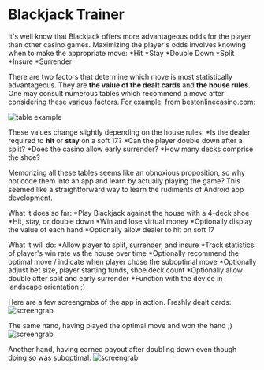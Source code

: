 Blackjack Trainer
=================

It's well know that Blackjack offers more advantageous odds for the player than other casino games. Maximizing the player's odds involves knowing when to make the appropriate move:
*Hit
*Stay
*Double Down
*Split
*Insure
*Surrender

There are two factors that determine which move is most statistically advantageous. They are **the value of the dealt cards** and **the house rules**. One may consult numerous tables which recommend a move after considering these various factors. For example, from bestonlinecasino.com:

![table example](https://www.bestonlinecasino.com/images/strategy/blackjack-hit-or-stand-hard-chart.jpg)

These values change slightly depending on the house rules:
*Is the dealer required to **hit** or **stay** on a soft 17?
*Can the player double down after a split?
*Does the casino allow early surrender?
*How many decks comprise the shoe? 

Memorizing all these tables seems like an obnoxious proposition, so why not code them into an app and learn by actually playing the game? This seemed like a straightforward way to learn the rudiments of Android app development. 

What it does so far:
*Play Blackjack against the house with a 4-deck shoe
*Hit, stay, or double down
*Win and lose virtual money
*Optionally display the value of each hand 
*Optionally allow dealer to hit on soft 17

What it will do:
*Allow player to split, surrender, and insure
*Track statistics of player's win rate vs the house over time
*Optionally recommend the optimal move / indicate when player chose the suboptimal move
*Optionally adjust bet size, player starting funds, shoe deck count
*Optionally allow double after split and early surrender
*Function with the device in landscape orientation ;)

Here are a few screengrabs of the app in action.
Freshly dealt cards:
![screengrab](https://i.imgur.com/fCVlqeC.jpg)

The same hand, having played the optimal move and won the hand ;)
![screengrab](https://i.imgur.com/wIkJTya.png)

Another hand, having earned payout after doubling down even though doing so was suboptimal:
![screengrab](https://i.imgur.com/LLOufwS.png)